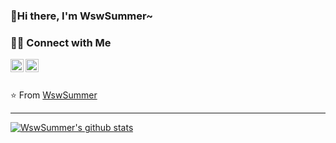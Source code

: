 ### 🌈Hi there, I'm WswSummer~

### 🤝🏻 Connect with Me

<a href="https://twitter.com/WenSummer15">
  <img align="left" alt="WswSummer | Twitter" width="21px" src="https://raw.githubusercontent.com/WswSummer15/WswSummer15/master/assets/twitter.svg" />
</a>

<a href="https://t.me/Summerfifteen">
  <img align="left" alt="WswSummer | Telegram" width="21px" src="https://raw.githubusercontent.com/WswSummer15/WswSummer15/master/assets/telegram.svg" />
</a>

<br/>
<br/>

⭐️ From [WswSummer](https://github.com/WswSummer)

---

<a href="https://github.com/WswSummer">
  <img align="center" src="https://github-readme-stats.vercel.app/api?username=WswSummer15&show_icons=true&include_all_commits=true&theme=radical&&count_private=true" alt="WswSummer's github stats" />
</a>
